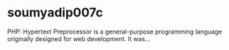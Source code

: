 # soumyadip007c
PHP: Hypertext Preprocessor is a general-purpose programming language originally designed for web development. It was…
